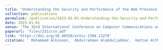 ```yaml
---
title: "Understanding the Security and Performance of the Web Presence of Hospitals: A Measurement Study"
collection: publications
permalink: /publication/2023-01-01-Understanding-the-Security-and-Performance-of-the-Web-Presence-of-Hospitals-A-Measurement-Study
date: 2023-01-01
venue: 'The 32nd International Conference on Computer Communications and Networks (ICCCN 2023)'
paperurl: 'files/23icccn.pdf'
link: 'https://doi.org/10.48550/arXiv.2304.13278'
citation: ' Mohammed Alkinoon,  Abdulrahman Alabduljabbar,  Hattan Althebeiti,  Rhongho Jang,  DaeHun Nyang,  David Mohaisen, "Understanding the Security and Performance of the Web Presence of Hospitals: A Measurement Study". The 32nd International Conference on Computer Communications and Networks (ICCCN 2023).'
---
```

